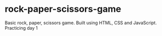 # rock-paper-scissors-game
Basic rock, paper, scissors game. Built using HTML, CSS and JavaScript.
Practicing day 1
